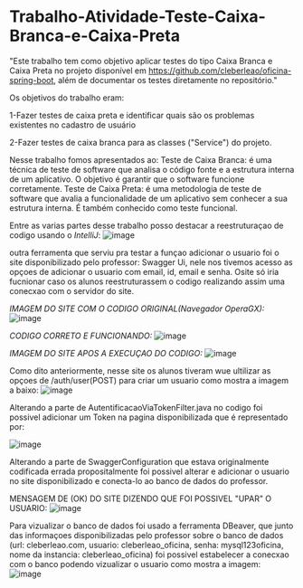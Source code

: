 # Trabalho-Atividade-Teste-Caixa-Branca-e-Caixa-Preta

"Este trabalho tem como objetivo aplicar testes do tipo Caixa Branca e Caixa Preta no projeto disponível em https://github.com/cleberleao/oficina-spring-boot, além de documentar os testes diretamente no repositório."

Os objetivos do trabalho eram:

1-Fazer testes de caixa preta e identificar quais são os problemas existentes no cadastro de usuário

2-Fazer testes de caixa branca para as classes ("Service") do projeto.

Nesse trabalho fomos apresentados ao:
Teste de Caixa Branca: é uma técnica de teste de software que analisa o código fonte e a estrutura interna de um aplicativo. O objetivo é garantir que o software funcione corretamente.
Teste de Caixa Preta: é uma metodologia de teste de software que avalia a funcionalidade de um aplicativo sem conhecer a sua estrutura interna. É também conhecido como teste funcional.

Entre as varias partes desse trabalho posso destacar a reestruturaçao de codigo usando o *IntelliJ*:
![image](https://github.com/user-attachments/assets/2b7bb752-0982-403c-9e09-67a95146d5ee)

outra ferramenta que serviu pra testar a funçao adicionar o usuario foi o site disponibilizado pelo professor: Swagger Ui, nele nos tivemos  acesso as opçoes de adicionar o usuario com email, id, email e senha. Osite só iria fucnionar caso os alunos reestruturassem o codigo realizando assim uma conecxao com o servidor do site.

*IMAGEM DO SITE COM O CODIGO ORIGINAL(Navegador OperaGX):*
![image](https://github.com/user-attachments/assets/dd72e011-add8-40ac-89f7-1866c729fa8e)

*CODIGO CORRETO E FUNCIONANDO:*
![image](https://github.com/user-attachments/assets/2ff0133a-2e14-4aab-94bf-7051ec7d93ab)

*IMAGEM DO SITE APOS A EXECUÇAO DO CODIGO:*
![image](https://github.com/user-attachments/assets/c277f457-ee0f-43d0-bfec-c94ee2a6c208)

Como dito anteriormente, nesse site os alunos tiveram wue ultilizar as opçoes de /auth/user(POST) para criar um usuario como mostra a imagem a baixo:
![image](https://github.com/user-attachments/assets/d7525c4e-d7d6-448b-8f37-d05677516a62)

Alterando a parte de AutentificacaoViaTokenFilter.java no codigo foi possivel adicionar um Token na pagina disponibilizada que é representado por:

![image](https://github.com/user-attachments/assets/4b062930-6661-4d5b-a98f-9a03fbb80079)

Alterando a parte de SwaggerConfiguration que estava originalmente codificada errada propositalmente foi possivel alterar e adicionar o usuario no site disponibilizado e conecta-lo ao banco de dados do professor.

MENSAGEM DE (OK) DO SITE DIZENDO QUE FOI POSSIVEL "UPAR" O USUARIO:
 ![image](https://github.com/user-attachments/assets/f2d8743d-2a50-46b7-89b3-3ed787ab8602)

Para vizualizar o banco de dados foi usado a ferramenta DBeaver, que junto das informaçoes disponibilizadas pelo professor sobre o banco de dados (url: cleberleao.com, usuario: cleberleao_oficina, senha: mysql123oficina, nome da instancia: cleberleao_oficina) foi possivel estabelecer a conecxao com o banco podendo vizualizar o usuario como mostra a imagem:
![image](https://github.com/user-attachments/assets/c0b1fab6-5950-4137-8e97-75407abb8595)
